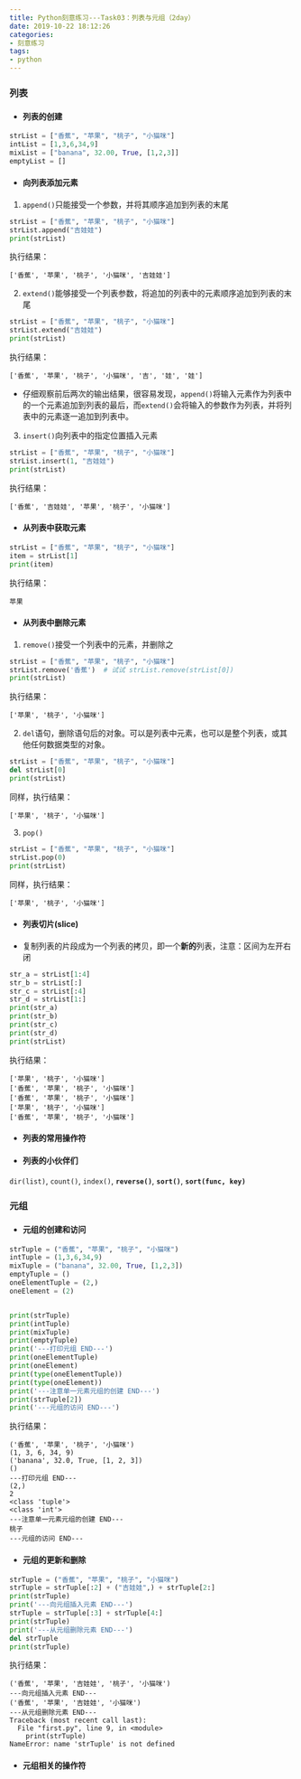 ```yaml
---
title: Python刻意练习---Task03：列表与元组（2day）
date: 2019-10-22 18:12:26
categories:
- 刻意练习
tags:
- python
---
```


### 列表

- #### 列表的创建
```python
strList = ["香蕉", "苹果", "桃子", "小猫咪"]
intList = [1,3,6,34,9]
mixList = ["banana", 32.00, True, [1,2,3]]
emptyList = []
```

- #### 向列表添加元素

1. `append()`只能接受一个参数，并将其顺序追加到列表的末尾
```python
strList = ["香蕉", "苹果", "桃子", "小猫咪"]
strList.append("吉娃娃") 
print(strList)
```
执行结果：
```
['香蕉', '苹果', '桃子', '小猫咪', '吉娃娃']
```

2. `extend()`能够接受一个列表参数，将追加的列表中的元素顺序追加到列表的末尾
```python
strList = ["香蕉", "苹果", "桃子", "小猫咪"]
strList.extend("吉娃娃")
print(strList)
```
执行结果：
```
['香蕉', '苹果', '桃子', '小猫咪', '吉', '娃', '娃']
```
- 仔细观察前后两次的输出结果，很容易发现，`append()`将输入元素作为列表中的一个元素追加到列表的最后，而`extend()`会将输入的参数作为列表，并将列表中的元素逐一追加到列表中。

3. `insert()`向列表中的指定位置插入元素
```python
strList = ["香蕉", "苹果", "桃子", "小猫咪"]
strList.insert(1, "吉娃娃")
print(strList)
```
执行结果：
```
['香蕉', '吉娃娃', '苹果', '桃子', '小猫咪']
```

- #### 从列表中获取元素
```python
strList = ["香蕉", "苹果", "桃子", "小猫咪"]
item = strList[1]
print(item)
```
执行结果：
```
苹果
```

- #### 从列表中删除元素

1. `remove()`接受一个列表中的元素，并删除之
```python
strList = ["香蕉", "苹果", "桃子", "小猫咪"]
strList.remove('香蕉')  # 试试 strList.remove(strList[0])
print(strList)
```
执行结果：
```
['苹果', '桃子', '小猫咪']
```

2. `del`语句，删除语句后的对象。可以是列表中元素，也可以是整个列表，或其他任何数据类型的对象。
```python
strList = ["香蕉", "苹果", "桃子", "小猫咪"]
del strList[0]
print(strList)
```
同样，执行结果：
```
['苹果', '桃子', '小猫咪']
```

3. `pop()`
```python
strList = ["香蕉", "苹果", "桃子", "小猫咪"]
strList.pop(0)
print(strList)
```
同样，执行结果：
```
['苹果', '桃子', '小猫咪']
```

- #### 列表切片(slice)
- 复制列表的片段成为一个列表的拷贝，即一个**新的**列表，注意：区间为左开右闭
```python
str_a = strList[1:4]
str_b = strList[:]
str_c = strList[:4]
str_d = strList[1:]
print(str_a)
print(str_b)
print(str_c)
print(str_d)
print(strList)
```
执行结果：
```
['苹果', '桃子', '小猫咪']
['香蕉', '苹果', '桃子', '小猫咪']
['香蕉', '苹果', '桃子', '小猫咪']
['苹果', '桃子', '小猫咪']
['香蕉', '苹果', '桃子', '小猫咪']
```

- #### 列表的常用操作符

- #### 列表的小伙伴们
`dir(list)`, `count()`, `index()`, **`reverse()`**, **`sort()`**, **`sort(func, key)`**

### 元组

- #### 元组的创建和访问
```python
strTuple = ("香蕉", "苹果", "桃子", "小猫咪")
intTuple = (1,3,6,34,9)
mixTuple = ("banana", 32.00, True, [1,2,3])
emptyTuple = ()
oneElementTuple = (2,)
oneElement = (2)


print(strTuple)
print(intTuple)
print(mixTuple)
print(emptyTuple)
print('---打印元组 END---')
print(oneElementTuple)
print(oneElement)
print(type(oneElementTuple))
print(type(oneElement))
print('---注意单一元素元组的创建 END---')
print(strTuple[2])
print('---元组的访问 END---')
```
执行结果：
```
('香蕉', '苹果', '桃子', '小猫咪')
(1, 3, 6, 34, 9)
('banana', 32.0, True, [1, 2, 3])
()
---打印元组 END---
(2,)
2
<class 'tuple'>
<class 'int'>
---注意单一元素元组的创建 END---
桃子
---元组的访问 END---
```

- #### 元组的更新和删除
```python
strTuple = ("香蕉", "苹果", "桃子", "小猫咪")
strTuple = strTuple[:2] + ("吉娃娃",) + strTuple[2:]
print(strTuple)
print('---向元组插入元素 END---')
strTuple = strTuple[:3] + strTuple[4:]
print(strTuple)
print('---从元组删除元素 END---')
del strTuple    
print(strTuple)
```
执行结果：
```
('香蕉', '苹果', '吉娃娃', '桃子', '小猫咪')
---向元组插入元素 END---
('香蕉', '苹果', '吉娃娃', '小猫咪')
---从元组删除元素 END---
Traceback (most recent call last):
  File "first.py", line 9, in <module>
    print(strTuple)
NameError: name 'strTuple' is not defined
```

- #### 元组相关的操作符


